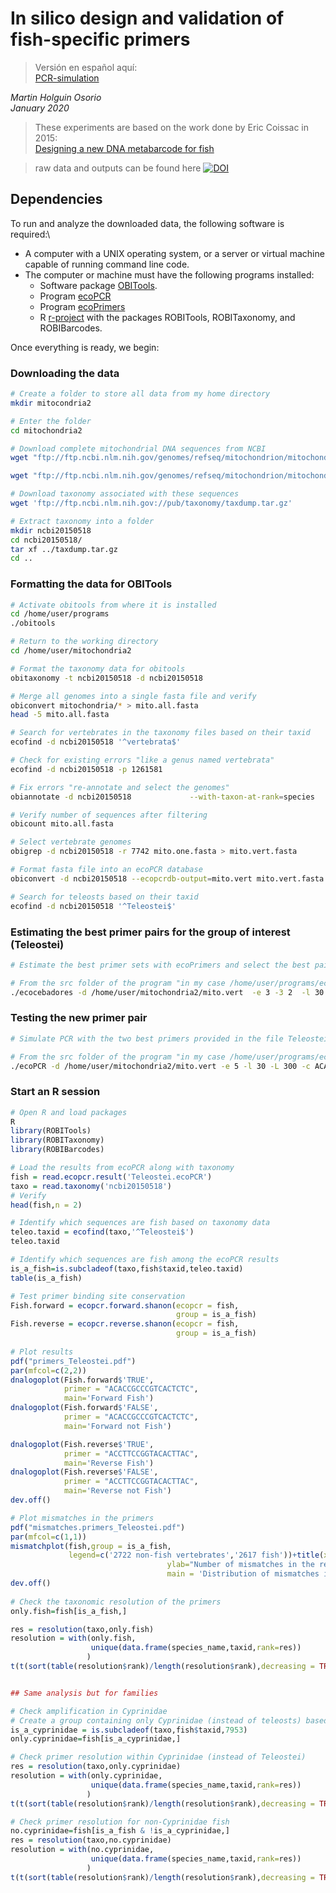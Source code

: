 # In silico design and validation of fish-specific primers

>Versión en español aquí:\
>[PCR-simulation](https://github.com/ictioTintin/PCR-simulation)

_Martin Holguin Osorio_\
_January 2020_

> These experiments are based on the work done by Eric Coissac in 2015:\
> [Designing a new DNA metabarcode for fish](https://metabarcoding.org/IMG/html/primerdesign.html)

>raw data and outputs can be found here
>[![DOI](https://zenodo.org/badge/DOI/10.5281/zenodo.17042229.svg)](https://doi.org/10.5281/zenodo.17042229)

## Dependencies

To run and analyze the downloaded data, the following software is required:\
* A computer with a UNIX operating system, or a server or virtual machine capable of running command line code.  
* The computer or machine must have the following programs installed:  
  * Software package [OBITools](https://pythonhosted.org/OBITools/welcome.html#installing-the-obitools).  
  * Program [ecoPCR](https://git.metabarcoding.org/obitools/ecopcr/-/wikis/home)  
  * Program [ecoPrimers](https://git.metabarcoding.org/obitools/ecocebadores/-/wikis/home)  
  * R [r-project](https://www.r-project.org/) with the packages ROBITools, ROBITaxonomy, and ROBIBarcodes.  

Once everything is ready, we begin:

### Downloading the data

```bash
# Create a folder to store all data from my home directory
mkdir mitocondria2

# Enter the folder
cd mitochondria2

# Download complete mitochondrial DNA sequences from NCBI
wget "ftp://ftp.ncbi.nlm.nih.gov/genomes/refseq/mitochondrion/mitochondrion.1.genomic.gbff.gz"

wget "ftp://ftp.ncbi.nlm.nih.gov/genomes/refseq/mitochondrion/mitochondrion.2.genomic.gbff.gz"

# Download taxonomy associated with these sequences
wget 'ftp://ftp.ncbi.nlm.nih.gov://pub/taxonomy/taxdump.tar.gz'

# Extract taxonomy into a folder
mkdir ncbi20150518
cd ncbi20150518/
tar xf ../taxdump.tar.gz
cd ..
```

### Formatting the data for OBITools

```bash
# Activate obitools from where it is installed
cd /home/user/programs
./obitools

# Return to the working directory
cd /home/user/mitochondria2

# Format the taxonomy data for obitools
obitaxonomy -t ncbi20150518 -d ncbi20150518

# Merge all genomes into a single fasta file and verify
obiconvert mitochondria/* > mito.all.fasta
head -5 mito.all.fasta

# Search for vertebrates in the taxonomy files based on their taxid
ecofind -d ncbi20150518 '^vertebrata$'

# Check for existing errors "like a genus named vertebrata"
ecofind -d ncbi20150518 -p 1261581

# Fix errors "re-annotate and select the genomes"
obiannotate -d ncbi20150518             --with-taxon-at-rank=species             mito.all.fasta | obiannotate -S 'ori_taxid=taxid' | obiannotate -S 'taxid=species' | obiuniq -c taxid | obiselect -c taxid -n 1 -f count -M > mito.one.fasta

# Verify number of sequences after filtering
obicount mito.all.fasta

# Select vertebrate genomes
obigrep -d ncbi20150518 -r 7742 mito.one.fasta > mito.vert.fasta

# Format fasta file into an ecoPCR database
obiconvert -d ncbi20150518 --ecopcrdb-output=mito.vert mito.vert.fasta

# Search for teleosts based on their taxid
ecofind -d ncbi20150518 '^Teleostei$'
```

### Estimating the best primer pairs for the group of interest (Teleostei)

```bash
# Estimate the best primer sets with ecoPrimers and select the best pair from the generated file

# From the src folder of the program "in my case /home/user/programs/ecopcr"
./ecocebadores -d /home/user/mitochondria2/mito.vert  -e 3 -3 2  -l 30 -L 150 -r 32443 -c > Teleostei.ecocebadores
```

### Testing the new primer pair

```bash
# Simulate PCR with the two best primers provided in the file Teleostei.ecocebadores 

# From the src folder of the program "in my case /home/user/programs/ecopcr/src"
./ecoPCR -d /home/user/mitochondria2/mito.vert -e 5 -l 30 -L 300 -c ACACCGCCCGTCACTCTC ACCTTCCGGTACACTTAC > Teleostei.ecoPCR
```

### Start an R session

```r
# Open R and load packages
R
library(ROBITools)
library(ROBITaxonomy)
library(ROBIBarcodes)

# Load the results from ecoPCR along with taxonomy
fish = read.ecopcr.result('Teleostei.ecoPCR')
taxo = read.taxonomy('ncbi20150518')
# Verify
head(fish,n = 2)

# Identify which sequences are fish based on taxonomy data
teleo.taxid = ecofind(taxo,'^Teleostei$')
teleo.taxid

# Identify which sequences are fish among the ecoPCR results
is_a_fish=is.subcladeof(taxo,fish$taxid,teleo.taxid)
table(is_a_fish)

# Test primer binding site conservation
Fish.forward = ecopcr.forward.shanon(ecopcr = fish,
                                     group = is_a_fish)
Fish.reverse = ecopcr.reverse.shanon(ecopcr = fish,
                                     group = is_a_fish)
									 
# Plot results
pdf("primers_Teleostei.pdf")
par(mfcol=c(2,2))
dnalogoplot(Fish.forward$'TRUE',
            primer = "ACACCGCCCGTCACTCTC",
            main='Forward Fish')
dnalogoplot(Fish.forward$'FALSE',
            primer = "ACACCGCCCGTCACTCTC",
            main='Forward not Fish')

dnalogoplot(Fish.reverse$'TRUE',
            primer = "ACCTTCCGGTACACTTAC",
            main='Reverse Fish')
dnalogoplot(Fish.reverse$'FALSE',
            primer = "ACCTTCCGGTACACTTAC",
            main='Reverse not Fish')
dev.off()			

# Plot mismatches in the primers
pdf("mismatches.primers_Teleostei.pdf")
par(mfcol=c(1,1))
mismatchplot(fish,group = is_a_fish,
             legend=c('2722 non-fish vertebrates','2617 fish'))+title(xlab="Number of mismatches in the forward primer", 
                                   ylab="Number of mismatches in the reverse primer",
                                   main = 'Distribution of mismatches in the primer pair')
dev.off()			 
			 
# Check the taxonomic resolution of the primers	
only.fish=fish[is_a_fish,]

res = resolution(taxo,only.fish)
resolution = with(only.fish,
                  unique(data.frame(species_name,taxid,rank=res))
                 )
t(t(sort(table(resolution$rank)/length(resolution$rank),decreasing = TRUE)))


## Same analysis but for families

# Check amplification in Cyprinidae
# Create a group containing only Cyprinidae (instead of teleosts) based on its ID
is_a_cyprinidae = is.subcladeof(taxo,fish$taxid,7953)
only.cyprinidae=fish[is_a_cyprinidae,]

# Check primer resolution within Cyprinidae (instead of Teleostei)
res = resolution(taxo,only.cyprinidae)
resolution = with(only.cyprinidae,
                  unique(data.frame(species_name,taxid,rank=res))
                 )
t(t(sort(table(resolution$rank)/length(resolution$rank),decreasing = TRUE)))

# Check primer resolution for non-Cyprinidae fish
no.cyprinidae=fish[is_a_fish & !is_a_cyprinidae,]
res = resolution(taxo,no.cyprinidae)
resolution = with(no.cyprinidae,
                  unique(data.frame(species_name,taxid,rank=res))
                 )
t(t(sort(table(resolution$rank)/length(resolution$rank),decreasing = TRUE)))
```





